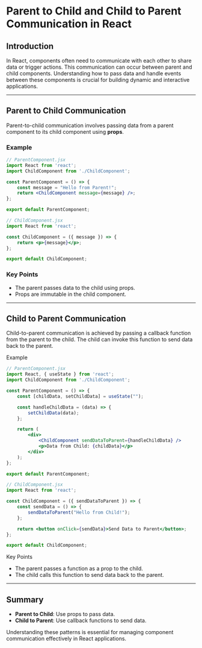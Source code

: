 # Parent to Child and Child to Parent Communication in React

## Introduction

In React, components often need to communicate with each other to share data or trigger actions. This communication can occur between parent and child components. Understanding how to pass data and handle events between these components is crucial for building dynamic and interactive applications.

---

## Parent to Child Communication

Parent-to-child communication involves passing data from a parent component to its child component using **props**.

### Example

```jsx
// ParentComponent.jsx
import React from 'react';
import ChildComponent from './ChildComponent';

const ParentComponent = () => {
    const message = "Hello from Parent!";
    return <ChildComponent message={message} />;
};

export default ParentComponent;

// ChildComponent.jsx
import React from 'react';

const ChildComponent = ({ message }) => {
    return <p>{message}</p>;
};

export default ChildComponent;
```

### Key Points

- The parent passes data to the child using props.
- Props are immutable in the child component.

---

## Child to Parent Communication

Child-to-parent communication is achieved by passing a callback function from the parent to the child. The child can invoke this function to send data back to the parent.

Example

```jsx
// ParentComponent.jsx
import React, { useState } from 'react';
import ChildComponent from './ChildComponent';

const ParentComponent = () => {
    const [childData, setChildData] = useState("");

    const handleChildData = (data) => {
        setChildData(data);
    };

    return (
        <div>
            <ChildComponent sendDataToParent={handleChildData} />
            <p>Data from Child: {childData}</p>
        </div>
    );
};

export default ParentComponent;

// ChildComponent.jsx
import React from 'react';

const ChildComponent = ({ sendDataToParent }) => {
    const sendData = () => {
        sendDataToParent("Hello from Child!");
    };

    return <button onClick={sendData}>Send Data to Parent</button>;
};

export default ChildComponent;
```

Key Points

- The parent passes a function as a prop to the child.
- The child calls this function to send data back to the parent.

---

## Summary

- **Parent to Child**: Use props to pass data.
- **Child to Parent**: Use callback functions to send data.

Understanding these patterns is essential for managing component communication effectively in React applications.
